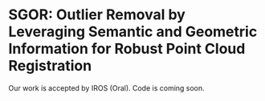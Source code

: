 # SGOR: Outlier Removal by Leveraging Semantic and Geometric Information for Robust Point Cloud Registration

Our work is accepted by IROS (Oral).
Code is coming soon.



